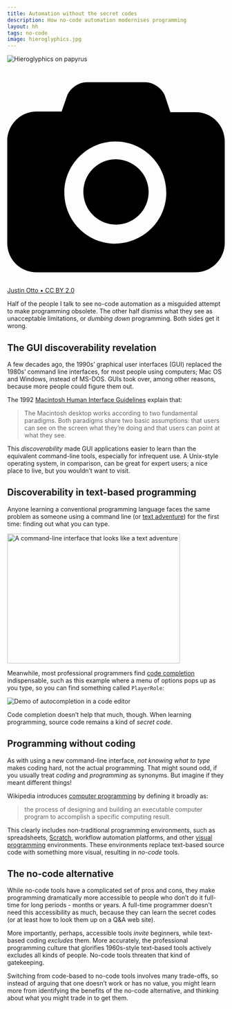 ```yaml
---
title: Automation without the secret codes
description: How no-code automation modernises programming
layout: hh
tags: no-code
image: hieroglyphics.jpg
---
```


![Hieroglyphics on papyrus](hieroglyphics.jpg)

<a class="unsplash" href="https://www.flickr.com/photos/8604504@N03/44423410540" rel="noopener noreferrer" title="Photo by Justin Otto"><span><svg xmlns="http://www.w3.org/2000/svg" viewBox="0 0 32 32"><title>unsplash-logo</title><path d="M20.8 18.1c0 2.7-2.2 4.8-4.8 4.8s-4.8-2.1-4.8-4.8c0-2.7 2.2-4.8 4.8-4.8 2.7.1 4.8 2.2 4.8 4.8zm11.2-7.4v14.9c0 2.3-1.9 4.3-4.3 4.3h-23.4c-2.4 0-4.3-1.9-4.3-4.3v-15c0-2.3 1.9-4.3 4.3-4.3h3.7l.8-2.3c.4-1.1 1.7-2 2.9-2h8.6c1.2 0 2.5.9 2.9 2l.8 2.4h3.7c2.4 0 4.3 1.9 4.3 4.3zm-8.6 7.5c0-4.1-3.3-7.5-7.5-7.5-4.1 0-7.5 3.4-7.5 7.5s3.3 7.5 7.5 7.5c4.2-.1 7.5-3.4 7.5-7.5z"></path></svg></span><span>Justin Otto • CC BY 2.0</span></a>

Half of the people I talk to see no-code automation as a misguided attempt to make programming obsolete.
The other half dismiss what they see as unacceptable limitations, or _dumbing down_ programming.
Both sides get it wrong.

## The GUI discoverability revelation

A few decades ago, the 1990s’ graphical user interfaces (GUI) replaced the 1980s’ command line interfaces, for most people using computers;
Mac OS and Windows, instead of MS-DOS.
GUIs took over, among other reasons, because more people could figure them out.

The 1992 [Macintosh Human Interface Guidelines](https://dl.acm.org/doi/book/10.5555/573097) explain that:

> The Macintosh desktop works according to two fundamental paradigms.
> Both paradigms share two basic assumptions:
> that users can see on the screen what they’re doing and 
> that users can point at what they see.

This _discoverability_ made GUI applications easier to learn than the equivalent command-line tools, especially for infrequent use.
A Unix-style operating system, in comparison, can be great for expert users;
a nice place to live, but you wouldn’t want to visit.

## Discoverability in text-based programming

Anyone learning a conventional programming language faces the same problem as someone using a command line (or 
[text adventure](https://en.wikipedia.org/wiki/Interactive_fiction)) for the first time:
finding out what you can type.

<img src="/picture/illustration/black_cave.gif" style="width:400px;height:300px;" alt="A command-line interface that looks like a text adventure">

Meanwhile, most professional programmers find 
[code completion](https://en.wikipedia.org/wiki/Autocomplete) indispensable,
such as this example where a menu of options pops up as you type, so you can find something called `PlayerRole`:

![Demo of autocompletion in a code editor](code-autocompletion.gif)

Code completion doesn’t help that much, though.
When learning programming, source code remains a kind of _secret code_.

## Programming without coding

As with using a new command-line interface, _not knowing what to type_ makes coding hard, not the actual programming.
That might sound odd, if you usually treat _coding_ and _programming_ as synonyms.
But imagine if they meant different things!

Wikipedia introduces [computer programming](https://en.wikipedia.org/wiki/Computer_programming)
by defining it broadly as:

> the process of designing and building an executable computer program to accomplish a specific computing result.

This clearly includes non-traditional programming environments, such as spreadsheets, 
[Scratch](https://en.wikipedia.org/wiki/Scratch_(programming_language)), 
workflow automation platforms, and other 
[visual programming](https://en.wikipedia.org/wiki/Visual_programming_language) environments.
These environments replace text-based source code with something more visual, resulting in _no-code_ tools.

## The no-code alternative

While no-code tools have a complicated set of pros and cons, they make programming dramatically more accessible to people who don’t do it full-time for long periods - months or years.
A full-time programmer doesn't need this accessibility as much, because they can learn the secret codes
(or at least how to look them up on a Q&A web site).

More importantly, perhaps, accessible tools _invite_ beginners, while text-based coding _excludes_ them.
More accurately, the professional programming culture that glorifies 1960s-style text-based tools actively excludes all kinds of people.
No-code tools threaten that kind of gatekeeping.

Switching from code-based to no-code tools involves many trade-offs, so instead of arguing that one doesn’t work or has no value, you might learn more from identifying the benefits of the no-code alternative, and thinking about what you might trade in to get them.
